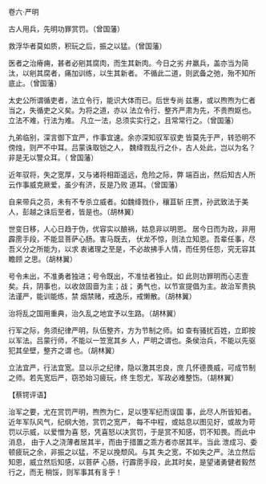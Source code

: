 <font face=微软雅黑>
    
卷六·严明
 
 古人用兵，先明功罪赏罚。（曾国藩）
 
 救浮华者莫如质，积玩之后，振之以猛。（曾国藩）
 
 医者之治瘠痈，甚者必剜其腐肉，而生其新肉。今日之劣
弁羸兵，盖亦当为简汰，以剜其腐者，痛加训练，以生其新者。
不循此二道，则武备之弛，殆不知所底止。（曾国藩）
 
 太史公所谓循吏者，法立令行，能识大体而已。后世专尚
兹惠，或以煦煦为仁者当之，失循吏之义矣。为将之道，亦以
法立令行、整齐严肃为先，不贵煦妪也。立法不难，行法为难。
凡立一法，总须实实行之，且常常行之。（曾国藩）
 
 九弟临别，深言御下宜严，作事宜速。余亦深知驭军驭吏
皆莫先于严，转恐明不傍烛，则严不中耳。吕蒙诛取铠之人，
魏绛戮乱行之仆，古人处此，岂以为名？非是无以警众耳。（
曾国藩）
 
 近年驭将，失之宽厚，又与诸将相距遥远，危险之际，弊
端百出，然后知古人所云作事威克厥爱，虽少有济，反是乃败
道耳。（曾国藩）
 
 自来带兵之员，未有不专杀立威者。如魏绛戮仆，穰苴斩
庄贾，孙武致法于美人，彭越之诛后至者，皆是也。（胡林翼）
 
 世变日移，人心日趋于伪，优容实以酿祸，姑息非以明恩。
居今日而为政，非用霹雳手段，不能显菩萨心肠。害马既去，
伏龙不惊，则法立知恩。吾辈任事，尽吾义分之所能为，以求
衷诸理之至是，不必故拂手人情，而任劳任怨，究无容其瞻顾
之思。（胡林翼）
 
 号令未出，不准勇者独进；号令既出，不准怯者独止。如
此则功罪明而心志壹矣。兵，阴事也，以收敛固啬为主；战；
勇气也，以节宣提倡为主。故治军贵执法谨严，能训能练，禁
烟禁赌，戒逸乐，戒懒散。（胡林翼）
 
 治将乱之国用重典，治久乱之地宜予以生路。（胡林翼）
 
 行军之际，务须纪律严明，队伍整齐，方为节制之师。如
查有骚扰百姓，立即按以军法。吕蒙行师，不能以一笠宽其乡
人，严明之谓也。条侯治兵，不能以先驱犯其垒壁，整齐之谓
也。（胡林翼）
 
 立法宜严，行法宜宽。显以示之纪律，隐以激其忠良，庶
几怀德畏威，可成节制之师。若先宽后严，窃恐始习疲玩，终
生怨尤，军政必难整饬。（胡林翼）
 
 【蔡锷评语】
 
 治军之要，尤在赏罚严明，煦煦为仁，足以堕军纪而误国
事，此尽人所皆知者。近年军队风气，纪纲大弛，赏罚之宽严，
每不中程，或姑息以图见好，或故为苛罚以示威，以爱憎为喜
怒，凭喜怒以决赏罚，于是赏不知感，罚不知畏。而此中消息，
由于人之浇薄者居其半，而由于措置之乖方者亦居其半。当此
泄成习、委顿疲玩之余，非振之以猛，不足以挽颓风。与其
失之宽，不如失之严。法立然后知恩，威立然后知感，以菩萨
心肠，行霹雳手段，此其时矣，是望诸勇健者毅然行之，而无
稍馁，则军事其有豸乎！
 

    
</font>